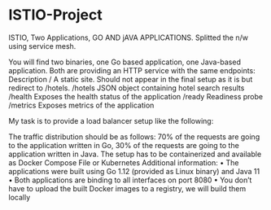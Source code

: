 # ISTIO-Project
ISTIO, Two Applications, GO AND jAVA APPLICATIONS. Splitted the n/w using service mesh.

You will find two binaries, one Go based application, one Java-based application. Both are providing an HTTP service with the same endpoints: 
Description 
/ 	A static site. Should not appear in the final setup as it is but redirect to /hotels. 
/hotels 	JSON object containing hotel search results 
/health 	Exposes the health status of the application 
/ready 	Readiness probe 
/metrics 	Exposes metrics of the application 
  	 
My task is to provide a load balancer setup like the following: 
  
 
The traffic distribution should be as follows: 70% of the requests are going to the application written in Go, 30% of the requests are going to the application written in Java. 
The setup has to be containerized and available as Docker Compose File or Kubernetes 
Additional information: 
•	The applications were built using Go 1.12 (provided as Linux binary) and Java 11 
•	Both applications are binding to all interfaces on port 8080 
•	You don’t have to upload the built Docker images to a registry, we will build them locally 
 
